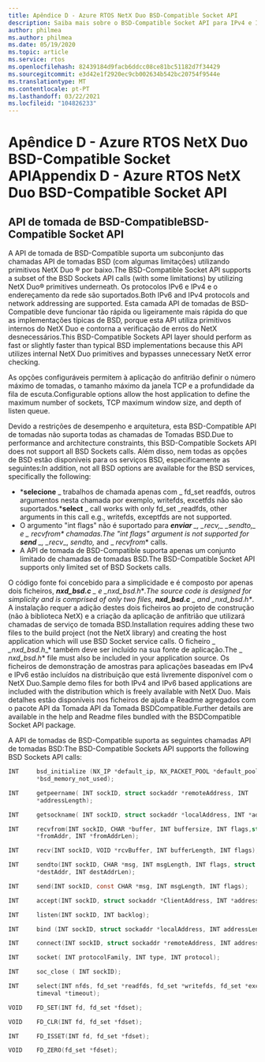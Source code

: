 ```yaml
---
title: Apêndice D - Azure RTOS NetX Duo BSD-Compatible Socket API
description: Saiba mais sobre o BSD-Compatible Socket API para IPv4 e IPv6.
author: philmea
ms.author: philmea
ms.date: 05/19/2020
ms.topic: article
ms.service: rtos
ms.openlocfilehash: 82439184d9facb6ddcc08ce81bc51182d7f34429
ms.sourcegitcommit: e3d42e1f2920ec9cb002634b542bc20754f9544e
ms.translationtype: MT
ms.contentlocale: pt-PT
ms.lasthandoff: 03/22/2021
ms.locfileid: "104826233"
---
```

# <a name="appendix-d---azure-rtos-netx-duo-bsd-compatible-socket-api"></a><span data-ttu-id="bdba0-103">Apêndice D - Azure RTOS NetX Duo BSD-Compatible Socket API</span><span class="sxs-lookup"><span data-stu-id="bdba0-103">Appendix D - Azure RTOS NetX Duo BSD-Compatible Socket API</span></span>

## <a name="bsd-compatible-socket-api"></a><span data-ttu-id="bdba0-104">API de tomada de BSD-Compatible</span><span class="sxs-lookup"><span data-stu-id="bdba0-104">BSD-Compatible Socket API</span></span> 
<span data-ttu-id="bdba0-105">A API de tomada de BSD-Compatible suporta um subconjunto das chamadas API de tomadas BSD (com algumas limitações) utilizando primitivos NetX Duo &reg; por baixo.</span><span class="sxs-lookup"><span data-stu-id="bdba0-105">The BSD-Compatible Socket API supports a subset of the BSD Sockets API calls (with some limitations) by utilizing NetX Duo&reg; primitives underneath.</span></span> <span data-ttu-id="bdba0-106">Os protocolos IPv6 e IPv4 e o endereçamento da rede são suportados.</span><span class="sxs-lookup"><span data-stu-id="bdba0-106">Both IPv6 and IPv4 protocols and network addressing are supported.</span></span> <span data-ttu-id="bdba0-107">Esta camada API de tomadas de BSD-Compatible deve funcionar tão rápida ou ligeiramente mais rápida do que as implementações típicas de BSD, porque esta API utiliza primitivos internos do NetX Duo e contorna a verificação de erros do NetX desnecessários.</span><span class="sxs-lookup"><span data-stu-id="bdba0-107">This BSD-Compatible Sockets API layer should perform as fast or slightly faster than typical BSD implementations because this API utilizes internal NetX Duo primitives and bypasses unnecessary NetX error checking.</span></span>  

<span data-ttu-id="bdba0-108">As opções configuráveis permitem à aplicação do anfitrião definir o número máximo de tomadas, o tamanho máximo da janela TCP e a profundidade da fila de escuta.</span><span class="sxs-lookup"><span data-stu-id="bdba0-108">Configurable options allow the host application to define the maximum number of sockets, TCP maximum window size, and depth of listen queue.</span></span>

<span data-ttu-id="bdba0-109">Devido a restrições de desempenho e arquitetura, esta BSD-Compatible API de tomadas não suporta todas as chamadas de Tomadas BSD.</span><span class="sxs-lookup"><span data-stu-id="bdba0-109">Due to performance and architecture constraints, this BSD-Compatible Sockets API does not support all BSD Sockets calls.</span></span> <span data-ttu-id="bdba0-110">Além disso, nem todas as opções de BSD estão disponíveis para os serviços BSD, especificamente as seguintes:</span><span class="sxs-lookup"><span data-stu-id="bdba0-110">In addition, not all BSD options are available for the BSD services, specifically the following:</span></span>

  - <span data-ttu-id="bdba0-111">\***selecione** _ trabalhos de chamada apenas com \_ fd_set readfds, outros argumentos nesta chamada por exemplo, writefds, excetfds não são suportados.</span><span class="sxs-lookup"><span data-stu-id="bdba0-111">\***select** _ call works with only fd_set \_readfds, other arguments in this call e.g., writefds, exceptfds are not supported.</span></span>
  - <span data-ttu-id="bdba0-112">O argumento "int flags" não é suportado para ***enviar** _, _*_recv,_*_ _*_sendto,_*_ e _ *_recvfrom_** chamadas.</span><span class="sxs-lookup"><span data-stu-id="bdba0-112">The "int flags" argument is not supported for ***send** _, _*_recv_*_, _*_sendto,_*_ and _ *_recvfrom_** calls.</span></span> 
  - <span data-ttu-id="bdba0-113">A API de tomada de BSD-Compatible suporta apenas um conjunto limitado de chamadas de tomadas BSD.</span><span class="sxs-lookup"><span data-stu-id="bdba0-113">The BSD-Compatible Socket API supports only limited set of BSD Sockets calls.</span></span>

<span data-ttu-id="bdba0-114">O código fonte foi concebido para a simplicidade e é composto por apenas dois ficheiros, ***nxd_bsd.c** _ e _*_nxd_bsd.h_\*_.</span><span class="sxs-lookup"><span data-stu-id="bdba0-114">The source code is designed for simplicity and is comprised of only two files, ***nxd_bsd.c** _ and _*_nxd_bsd.h_\*_.</span></span> <span data-ttu-id="bdba0-115">A instalação requer a adição destes dois ficheiros ao projeto de construção (não à biblioteca NetX) e a criação da aplicação de anfitrião que utilizará chamadas de serviço de tomada BSD.</span><span class="sxs-lookup"><span data-stu-id="bdba0-115">Installation requires adding these two files to the build project (not the NetX library) and creating the host application which will use BSD Socket service calls.</span></span> <span data-ttu-id="bdba0-116">O ficheiro _ *_nxd_bsd.h*_\* também deve ser incluído na sua fonte de aplicação.</span><span class="sxs-lookup"><span data-stu-id="bdba0-116">The _ *_nxd_bsd.h_*\* file must also be included in your application source.</span></span> <span data-ttu-id="bdba0-117">Os ficheiros de demonstração de amostras para aplicações baseadas em IPv4 e IPv6 estão incluídos na distribuição que está livremente disponível com o NetX Duo.</span><span class="sxs-lookup"><span data-stu-id="bdba0-117">Sample demo files for both IPv4 and IPv6  based applications are included with the distribution which is freely available with NetX Duo.</span></span> <span data-ttu-id="bdba0-118">Mais detalhes estão disponíveis nos ficheiros de ajuda e Readme agregados com o pacote API da Tomada API da Tomada BSDCompatible.</span><span class="sxs-lookup"><span data-stu-id="bdba0-118">Further details are available in the help and Readme files bundled with the BSDCompatible Socket API package.</span></span>

<span data-ttu-id="bdba0-119">A API de tomadas de BSD-Compatible suporta as seguintes chamadas API de tomadas BSD:</span><span class="sxs-lookup"><span data-stu-id="bdba0-119">The BSD-Compatible Sockets API supports the following BSD Sockets API calls:</span></span>

```c
INT     bsd_initialize (NX_IP *default_ip, NX_PACKET_POOL *default_pool, CHAR
        *bsd_memory_not_used);
```
```c
INT     getpeername( INT sockID, struct sockaddr *remoteAddress, INT
        *addressLength);
```
```c
INT     getsockname( INT sockID, struct sockaddr *localAddress, INT *addressLength);
```
```c
INT     recvfrom(INT sockID, CHAR *buffer, INT buffersize, INT flags,struct sockaddr
        *fromAddr, INT *fromAddrLen);
```
```c        
INT     recv(INT sockID, VOID *rcvBuffer, INT bufferLength, INT flags);
```
```c
INT     sendto(INT sockID, CHAR *msg, INT msgLength, INT flags, struct sockaddr
        *destAddr, INT destAddrLen);
```
```c        
INT     send(INT sockID, const CHAR *msg, INT msgLength, INT flags);
```
```c
INT     accept(INT sockID, struct sockaddr *ClientAddress, INT *addressLength);
```
```c
INT     listen(INT sockID, INT backlog);
```
```c
INT     bind (INT sockID, struct sockaddr *localAddress, INT addressLength);
```
```c
INT     connect(INT sockID, struct sockaddr *remoteAddress, INT addressLength);
```
```c
INT     socket( INT protocolFamily, INT type, INT protocol);
```
```c
INT     soc_close ( INT sockID);
```
```c
INT     select(INT nfds, fd_set *readfds, fd_set *writefds, fd_set *exceptfds, struct
        timeval *timeout);
```
```c
VOID    FD_SET(INT fd, fd_set *fdset);
```
```c
VOID    FD_CLR(INT fd, fd_set *fdset);
```
```c
INT     FD_ISSET(INT fd, fd_set *fdset);
```
```c
VOID    FD_ZERO(fd_set *fdset);
```